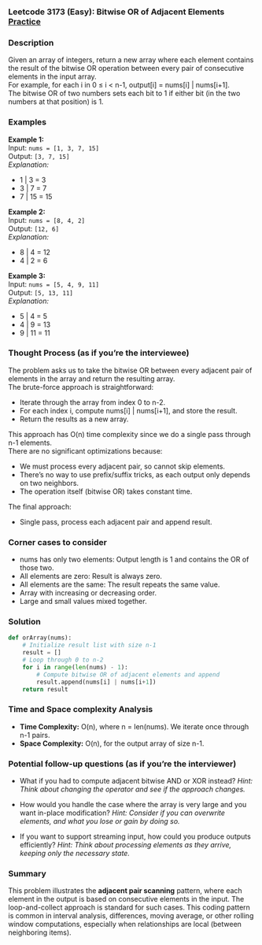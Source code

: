 ### Leetcode 3173 (Easy): Bitwise OR of Adjacent Elements [Practice](https://leetcode.com/problems/bitwise-or-of-adjacent-elements)

### Description  
Given an array of integers, return a new array where each element contains the result of the bitwise OR operation between every pair of consecutive elements in the input array.  
For example, for each i in 0 ≤ i < n-1, output[i] = nums[i] | nums[i+1].  
The bitwise OR of two numbers sets each bit to 1 if either bit (in the two numbers at that position) is 1.

### Examples  

**Example 1:**  
Input: `nums = [1, 3, 7, 15]`  
Output: `[3, 7, 15]`  
*Explanation:*
- 1 | 3 = 3
- 3 | 7 = 7
- 7 | 15 = 15

**Example 2:**  
Input: `nums = [8, 4, 2]`  
Output: `[12, 6]`  
*Explanation:*
- 8 | 4 = 12
- 4 | 2 = 6

**Example 3:**  
Input: `nums = [5, 4, 9, 11]`  
Output: `[5, 13, 11]`  
*Explanation:*
- 5 | 4 = 5
- 4 | 9 = 13
- 9 | 11 = 11

### Thought Process (as if you’re the interviewee)  
The problem asks us to take the bitwise OR between every adjacent pair of elements in the array and return the resulting array.  
The brute-force approach is straightforward:  
- Iterate through the array from index 0 to n-2.  
- For each index i, compute nums[i] | nums[i+1], and store the result.  
- Return the results as a new array.

This approach has O(n) time complexity since we do a single pass through n-1 elements.  
There are no significant optimizations because:  
- We must process every adjacent pair, so cannot skip elements.  
- There’s no way to use prefix/suffix tricks, as each output only depends on two neighbors.  
- The operation itself (bitwise OR) takes constant time.

The final approach:  
- Single pass, process each adjacent pair and append result.

### Corner cases to consider  
- nums has only two elements: Output length is 1 and contains the OR of those two.
- All elements are zero: Result is always zero.
- All elements are the same: The result repeats the same value.
- Array with increasing or decreasing order.
- Large and small values mixed together.

### Solution

```python
def orArray(nums):
    # Initialize result list with size n-1
    result = []
    # Loop through 0 to n-2
    for i in range(len(nums) - 1):
        # Compute bitwise OR of adjacent elements and append
        result.append(nums[i] | nums[i+1])
    return result
```

### Time and Space complexity Analysis  

- **Time Complexity:** O(n), where n = len(nums). We iterate once through n-1 pairs.
- **Space Complexity:** O(n), for the output array of size n-1.

### Potential follow-up questions (as if you’re the interviewer)  

- What if you had to compute adjacent bitwise AND or XOR instead?
  *Hint: Think about changing the operator and see if the approach changes.*

- How would you handle the case where the array is very large and you want in-place modification?
  *Hint: Consider if you can overwrite elements, and what you lose or gain by doing so.*

- If you want to support streaming input, how could you produce outputs efficiently?
  *Hint: Think about processing elements as they arrive, keeping only the necessary state.*

### Summary
This problem illustrates the **adjacent pair scanning** pattern, where each element in the output is based on consecutive elements in the input. The loop-and-collect approach is standard for such cases. This coding pattern is common in interval analysis, differences, moving average, or other rolling window computations, especially when relationships are local (between neighboring items).